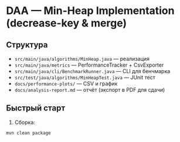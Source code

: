 # DAA — Min-Heap Implementation (decrease-key & merge)

## Структура
- `src/main/java/algorithms/MinHeap.java` — реализация
- `src/main/java/metrics` — PerformanceTracker + CsvExporter
- `src/main/java/cli/BenchmarkRunner.java` — CLI для бенчмарка
- `src/test/java/algorithms/MinHeapTest.java` — JUnit тест
- `docs/performance-plots/` — CSV и график
- `docs/analysis-report.md` — отчёт (экспорт в PDF для сдачи)

## Быстрый старт
1. Сборка:
```bash
mvn clean package
